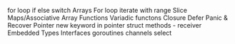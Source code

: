 for loop
if else
switch 
Arrays
For loop iterate with range
Slice
Maps/Associative Array
Functions
Variadic functons
Closure
Defer Panic & Recover
Pointer
new keyword in pointer
struct 
methods - receiver
Embedded Types
Interfaces
goroutines
channels 
select 








